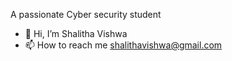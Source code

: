 A passionate Cyber security student
- 👋 Hi, I’m Shalitha Vishwa
- 📫 How to reach me shalithavishwa@gmail.com


<!---
shali256/shali256 is a ✨ special ✨ repository because its `README.md` (this file) appears on your GitHub profile.
You can click the Preview link to take a look at your changes.
--->
